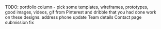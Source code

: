 
TODO:
portfolio column - pick some templates, wireframes, prototypes, good images, videos, gif from Pinterest and dribble that you had done work on these designs.
address phone update
Team details
Contact page submission fix


